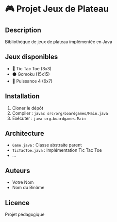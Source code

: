 # 🎮 Projet Jeux de Plateau

## Description
Bibliothèque de jeux de plateau implémentée en Java

## Jeux disponibles
- 🎯 Tic Tac Toe (3x3)
- ⚫ Gomoku (15x15)
- 🔴 Puissance 4 (6x7)

## Installation
1. Cloner le dépôt
2. Compiler : `javac src/org/boardgames/Main.java`
3. Exécuter : `java org.boardgames.Main`

## Architecture
- `Game.java` : Classe abstraite parent
- `TicTacToe.java` : Implémentation Tic Tac Toe
- ...

## Auteurs
- Votre Nom
- Nom du Binôme

## Licence
Projet pédagogique
